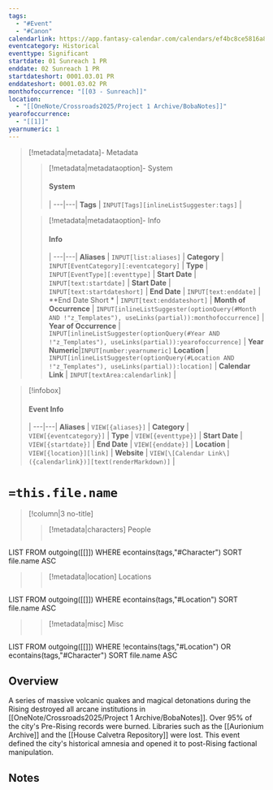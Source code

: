 ```yaml
---
tags:
  - "#Event"
  - "#Canon"
calendarlink: https://app.fantasy-calendar.com/calendars/ef4bc8ce5816a8ef752d35b7e4cfd4d
eventcategory: Historical
eventtype: Significant
startdate: 01 Sunreach 1 PR
enddate: 02 Sunreach 1 PR
startdateshort: 0001.03.01 PR
enddateshort: 0001.03.02 PR
monthofoccurrence: "[[03 - Sunreach]]"
location:
  - "[[OneNote/Crossroads2025/Project 1 Archive/BobaNotes]]"
yearofoccurrence:
  - "[[1]]"
yearnumeric: 1
---
```


> [!metadata|metadata]- Metadata 
>> [!metadata|metadataoption]- System
>> #### System
>>  |
>> ---|---|
> **Tags** | `INPUT[Tags][inlineListSuggester:tags]` |
>
>> [!metadata|metadataoption]- Info
>> #### Info
>>  |
>> ---|---|
>> **Aliases** | `INPUT[list:aliases]` |
>> **Category** | `INPUT[EventCategory][:eventcategory]` |
>> **Type** | `INPUT[EventType][:eventtype]` |
>> **Start Date** |  `INPUT[text:startdate]` |
>> **Start Date** |  `INPUT[text:startdateshort]` |
>> **End Date** |  `INPUT[text:enddate]` |
>> **End Date Short * |  `INPUT[text:enddateshort]` |
>> **Month of Occurrence** | `INPUT[inlineListSuggester(optionQuery(#Month AND !"z_Templates"), useLinks(partial)):monthofoccurrence]` |
>> **Year of Occurrence** | `INPUT[inlineListSuggester(optionQuery(#Year AND !"z_Templates"), useLinks(partial)):yearofoccurrence]` |
>> **Year Numeric**|`INPUT[number:yearnumeric]`
>> **Location** | `INPUT[inlineListSuggester(optionQuery(#Location AND !"z_Templates"), useLinks(partial)):location]` |
>> **Calendar Link** |  `INPUT[textArea:calendarlink]` |

> [!infobox]
> #### Event Info
>  |
> ---|---|
> **Aliases** | `VIEW[{aliases}]` |
> **Category** | `VIEW[{eventcategory}]` |
> **Type** | `VIEW[{eventtype}]` |
> **Start Date** | `VIEW[{startdate}]` |
> **End Date** | `VIEW[{enddate}]` |
> **Location** | `VIEW[{location}][link]` |
> **Website** | `VIEW[\[Calendar Link\]({calendarlink})][text(renderMarkdown)]` |

# `=this.file.name`

> [!column|3 no-title]
>> [!metadata|characters] People
>> ```dataview
LIST
FROM outgoing([[]])
WHERE econtains(tags,"#Character")
SORT file.name ASC
>
>> [!metadata|location] Locations
>>  ```dataview
LIST
FROM outgoing([[]])
WHERE econtains(tags,"#Location")
SORT file.name ASC
>
>> [!metadata|misc] Misc
>>  ```dataview
LIST
FROM outgoing([[]])
WHERE !econtains(tags,"#Location") OR econtains(tags,"#Character")
SORT file.name ASC

## Overview

A series of massive volcanic quakes and magical detonations during the Rising destroyed all arcane institutions in [[OneNote/Crossroads2025/Project 1 Archive/BobaNotes]]. Over 95% of the city's Pre-Rising records were burned. Libraries such as the [[Aurionium Archive]] and the [[House Calvetra Repository]] were lost. This event defined the city's historical amnesia and opened it to post-Rising factional manipulation.

## Notes

